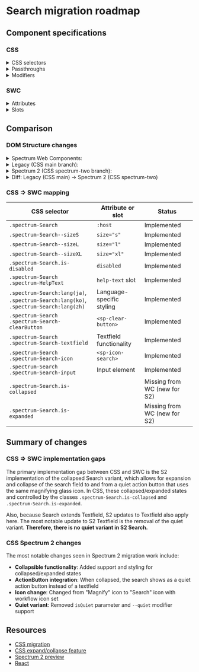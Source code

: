 # Search migration roadmap

## Component specifications

### CSS

<details>
<summary>CSS selectors</summary>

- `.spectrum-Search`
- `.spectrum-Search .spectrum-HelpText`
- `.spectrum-Search .spectrum-Search-clearButton .spectrum-ClearButton-fill`
- `.spectrum-Search .spectrum-Search-textfield`
- `.spectrum-Search .spectrum-Search-textfield .spectrum-Search-input`
- `.spectrum-Search--sizeL`
- `.spectrum-Search--sizeS`
- `.spectrum-Search--sizeXL`
- `.spectrum-Search-clearButton`
- `.spectrum-Search-clearButton .spectrum-ClearButton-fill`
- `.spectrum-Search-icon`
- `.spectrum-Search-input`
- `.spectrum-Search-input::-webkit-search-cancel-button`
- `.spectrum-Search-input::-webkit-search-decoration`
- `.spectrum-Search-textfield`
- `.spectrum-Search-textfield.is-disabled .spectrum-Search-icon`
- `.spectrum-Search-textfield.is-disabled:hover .spectrum-Search-icon`
- `.spectrum-Search-textfield.is-focused .spectrum-Search-icon`
- `.spectrum-Search-textfield.is-focused:hover .spectrum-Search-icon`
- `.spectrum-Search-textfield.is-keyboardFocused .spectrum-Search-icon`
- `.spectrum-Search-textfield:hover .spectrum-Search-icon`
- `.spectrum-Search.is-collapsed`
- `.spectrum-Search.is-disabled .spectrum-Search-clearButton`
- `.spectrum-Search.is-expanded`
- `.spectrum-Search:lang(ja)`
- `.spectrum-Search:lang(ko)`
- `.spectrum-Search:lang(zh)`

</details>

<details>
<summary>Passthroughs</summary>

- `--mod-textfield-background-color`
- `--mod-textfield-background-color-disabled`
- `--mod-textfield-border-color`
- `--mod-textfield-border-color-disabled`
- `--mod-textfield-border-color-focus`
- `--mod-textfield-border-color-focus-hover`
- `--mod-textfield-border-color-hover`
- `--mod-textfield-border-color-keyboard-focus`
- `--mod-textfield-border-width`
- `--mod-textfield-corner-radius`
- `--mod-textfield-focus-indicator-color`
- `--mod-textfield-focus-indicator-gap`
- `--mod-textfield-focus-indicator-width`
- `--mod-textfield-font-family`
- `--mod-textfield-font-weight`
- `--mod-textfield-placeholder-font-size`
- `--mod-textfield-text-color-default`
- `--mod-textfield-text-color-disabled`
- `--mod-textfield-text-color-focus`
- `--mod-textfield-text-color-focus-hover`
- `--mod-textfield-text-color-hover`
- `--mod-textfield-text-color-keyboard-focus`

</details>

<details>
<summary>Modifiers</summary>

- `--mod-search-background-color`
- `--mod-search-background-color-disabled`
- `--mod-search-block-size`
- `--mod-search-border-color-default`
- `--mod-search-border-color-disabled`
- `--mod-search-border-color-focus`
- `--mod-search-border-color-focus-hover`
- `--mod-search-border-color-hover`
- `--mod-search-border-color-key-focus`
- `--mod-search-border-radius`
- `--mod-search-border-width`
- `--mod-search-bottom-to-text`
- `--mod-search-button-inline-size`
- `--mod-search-collapsed-animation-duration`
- `--mod-search-color-default`
- `--mod-search-color-disabled`
- `--mod-search-color-focus`
- `--mod-search-color-focus-hover`
- `--mod-search-color-hover`
- `--mod-search-color-key-focus`
- `--mod-search-edge-to-visual`
- `--mod-search-focus-indicator-color`
- `--mod-search-focus-indicator-gap`
- `--mod-search-focus-indicator-thickness`
- `--mod-search-font-family`
- `--mod-search-font-style`
- `--mod-search-font-weight`
- `--mod-search-icon-size`
- `--mod-search-inline-size`
- `--mod-search-line-height`
- `--mod-search-min-inline-size`
- `--mod-search-text-to-icon`
- `--mod-search-to-help-text`
- `--mod-search-top-to-icon`
- `--mod-search-top-to-text`

</details>

### SWC

<details>
<summary>Attributes</summary>

**Search specific attributes:**

- `action` (string) - Form action URL
- `holdValueOnEscape` (boolean) - Whether the typed value should be held when Escape key is pressed
- `label` (string) - defaults to "Search" (overrides Textfield)
- `method` (string) - Form method: "get" | "post" | "dialog"
- `placeholder` (string) - defaults to "Search" (overrides Textfield)

**Inherited from Textfield (extends TextfieldBase):**

- `allowed-keys` - A regular expression outlining the keys that will be allowed to update the value
- `autocomplete` - What form of assistance should be provided when attempting to supply a value
- `focused` - Whether the search field is focused
- `grows` - Whether a form control with multiline attribute will change size vertically
- `invalid` - Whether the search field is invalid
- `maxlength` - Defines the maximum string length that the user can enter
- `minlength` - Defines the minimum string length that the user can enter
- `multiline` - Whether the form control should accept a value longer than one line (forced to false)
- `name` - Name of the form control
- `pattern` - Pattern the value must match to be valid
- `quiet` - Whether to display the form control with no visible background
- `readonly` - Whether a user can interact with the value of the form control
- `required` - Whether the form control will be found to be invalid when it holds no value
- `rows` - The specific number of rows the form control should provide in the user interface
- `type` - The type of the form control (set to 'search' automatically)
- `valid` - Whether the value held by the form control is valid
- `value` - The value held by the form control

**Inherited from SizedMixin:**

- `size` - Size of the search field (s, m, l, xl)

**Inherited from Focusable:**

- `autofocus` - When this control is rendered, focus it automatically
- `disabled` - Disable this control. It will not receive focus or events
- `tabIndex` - The tab index to apply to this control

</details>

<details>
<summary>Slots</summary>

- `help-text` - default or non-negative help text to associate to your form element
- `negative-help-text` - negative help text to associate to your form element when `invalid`

</details>

## Comparison

### DOM Structure changes

<details>
<summary>Spectrum Web Components:</summary>

```html
<!-- Outer textfield wrapper from TextfieldBase.render() -->
<div id="textfield">
    <form
        action="..."
        id="form"
        method="..."
        @submit="handleSubmit"
        @reset="reset"
        @keydown="handleKeydown"
    >
        <!-- Search icon -->
        <sp-icon-search
            size="..."
            class="icon magnifier icon-workflow icon-search"
        ></sp-icon-search>

        <!-- State icons (when invalid or valid) -->
        <sp-icon-alert id="invalid" class="icon"></sp-icon-alert>
        <!-- OR -->
        <sp-icon-checkmark100
            id="valid"
            class="icon spectrum-UIIcon-Checkmark100"
        ></sp-icon-checkmark100>

        <!-- Input element -->
        <input
            type="search"
            class="input"
            aria-describedby="sp-help-text-..."
            aria-label="Search"
            name="..."
            maxlength="..."
            minlength="..."
            pattern="..."
            placeholder="Search"
            autocomplete="..."
            ?disabled
            ?required
            ?readonly
        />

        <!-- Clear button (only when there's a value) -->
        <sp-clear-button
            id="button"
            label="Reset"
            tabindex="-1"
            type="reset"
            size="..."
            @keydown="stopPropagation"
        ></sp-clear-button>
    </form>
</div>

<!-- Help text container (inherited from TextfieldBase) -->
<div id="sp-help-text-..." aria-live="assertive">
    <slot name="negative-help-text"></slot>
    <!-- OR -->
    <slot name="help-text"></slot>
</div>
```

</details>

<details>
<summary>Legacy (CSS main branch):</summary>

```html
<form class="spectrum-Search spectrum-Search--sizeM">
    <!-- TextField component -->
    <div class="spectrum-Textfield spectrum-Search-textfield">
        <svg
            class="spectrum-Icon spectrum-Search-icon spectrum-UIIcon-Magnify"
            focusable="false"
            aria-hidden="true"
            role="img"
        >
            <title>Magnify</title>
            <use
                xlink:href="#spectrum-css-icon-Magnify"
                href="#spectrum-css-icon-Magnify"
            />
        </svg>
        <input
            type="search"
            placeholder="Search"
            name="search"
            class="spectrum-Textfield-input spectrum-Search-input"
            autocomplete="off"
        />
    </div>
    <!-- ClearButton component -->
    <button
        class="spectrum-ClearButton spectrum-Search-clearButton"
        type="reset"
    >
        <div class="spectrum-ClearButton-fill">
            <svg
                class="spectrum-Icon spectrum-ClearButton-icon spectrum-UIIcon-Cross"
                focusable="false"
                aria-hidden="true"
                role="img"
            >
                <title>Cross</title>
                <use
                    xlink:href="#spectrum-css-icon-Cross"
                    href="#spectrum-css-icon-Cross"
                />
            </svg>
        </div>
    </button>
    <!-- HelpText component (conditional) -->
    <div class="spectrum-HelpText">
        <!-- help text content -->
    </div>
</form>
```

</details>

<details>
<summary>Spectrum 2 (CSS spectrum-two branch):</summary>

```html
<!-- When expanded -->
<form
    class="spectrum-Search spectrum-Search--sizeM is-expanded"
    aria-label="Search"
>
    <div class="spectrum-Textfield spectrum-Search-textfield">
        <svg
            class="spectrum-Icon spectrum-Search-icon spectrum-Icon--sizeM"
            focusable="false"
            aria-hidden="true"
            role="img"
        >
            <title>Search</title>
            <use
                xlink:href="#spectrum-icon-18-Search"
                href="#spectrum-icon-18-Search"
            />
        </svg>
        <input
            type="search"
            placeholder="Search"
            name="search"
            class="spectrum-Textfield-input spectrum-Search-input"
            autocomplete="off"
            value=""
        />
    </div>
    <!-- ClearButton component (when value is present) -->
    <button
        class="spectrum-ClearButton spectrum-Search-clearButton"
        type="reset"
    >
        <div class="spectrum-ClearButton-fill">
            <svg
                class="spectrum-Icon spectrum-ClearButton-icon spectrum-UIIcon-Cross"
                focusable="false"
                aria-hidden="true"
                role="img"
            >
                <title>Cross</title>
                <use
                    xlink:href="#spectrum-css-icon-Cross"
                    href="#spectrum-css-icon-Cross"
                />
            </svg>
        </div>
    </button>
    <!-- HelpText component (optional/conditional) -->
    <div class="spectrum-HelpText">
        <!-- help text content -->
    </div>
</form>

<!-- When collapsed (isCollapsed=true) -->
<form
    class="spectrum-Search spectrum-Search--sizeM is-collapsed"
    aria-label="Search"
>
    <button class="spectrum-ActionButton spectrum-ActionButton--quiet spectrum-Search-actionButton">
        <svg
            class="spectrum-Icon spectrum-ActionButton-icon spectrum-Icon--sizeM"
            focusable="false"
            aria-hidden="true"
            role="img"
        >
            <title>Search</title>
            <use
                xlink:href="#spectrum-icon-18-Search"
                href="#spectrum-icon-18-Search"
            />
        </svg>
    </button>
</form>
```

</details>

<details>
<summary>Diff: Legacy (CSS main) → Spectrum 2 (CSS spectrum-two)</summary>

```diff
--- a/components/search/stories/template.js (main branch)
+++ b/components/search/stories/template.js (spectrum-two branch)
@@ -1,1 +1,1 @@
-<form class="spectrum-Search spectrum-Search--sizeM">
+<form class="spectrum-Search spectrum-Search--sizeM is-expanded" aria-label="Search">
@@ -3,4 +3,4 @@
-        <svg
-            class="spectrum-Icon spectrum-Search-icon spectrum-UIIcon-Magnify"
+        <svg
+            class="spectrum-Icon spectrum-Search-icon spectrum-Icon--sizeM"
             focusable="false"
             aria-hidden="true"
             role="img"
         >
-            <title>Magnify</title>
+            <title>Search</title>
             <use
-                xlink:href="#spectrum-css-icon-Magnify"
-                href="#spectrum-css-icon-Magnify"
+                xlink:href="#spectrum-icon-18-Search"
+                href="#spectrum-icon-18-Search"
             />
         </svg>
         <input
             type="search"
             placeholder="Search"
             name="search"
             class="spectrum-Textfield-input spectrum-Search-input"
             autocomplete="off"
+            value=""
         />
     </div>
@@ -15,4 +15,4 @@
-    <button
-        class="spectrum-ClearButton spectrum-Search-clearButton"
-        type="reset"
-    >
+    <!-- ClearButton component (when value is present) -->
+    <button
+        class="spectrum-ClearButton spectrum-Search-clearButton"
+        type="reset"
+    >
@@ -25,4 +25,4 @@
     </button>
-    <!-- HelpText component (conditional) -->
+    <!-- HelpText component (optional/conditional) -->
     <div class="spectrum-HelpText">
         <!-- help text content -->
     </div>
 </form>
+
+<!-- When collapsed (isCollapsed=true) -->
+<form
+    class="spectrum-Search spectrum-Search--sizeM is-collapsed"
+    aria-label="Search"
+>
+    <button class="spectrum-ActionButton spectrum-Search-actionButton is-quiet">
+        <svg
+            class="spectrum-Icon spectrum-ActionButton-icon spectrum-Icon--sizeM"
+            focusable="false"
+            aria-hidden="true"
+            role="img"
+        >
+            <title>Search</title>
+            <use
+                xlink:href="#spectrum-icon-18-Search"
+                href="#spectrum-icon-18-Search"
+            />
+        </svg>
+    </button>
+</form>
```

</details>

### CSS => SWC mapping

| CSS selector                                                                          | Attribute or slot          | Status                       |
| ------------------------------------------------------------------------------------- | -------------------------- | ---------------------------- |
| `.spectrum-Search`                                                                    | `:host`                    | Implemented                  |
| `.spectrum-Search--sizeS`                                                             | `size="s"`                 | Implemented                  |
| `.spectrum-Search--sizeL`                                                             | `size="l"`                 | Implemented                  |
| `.spectrum-Search--sizeXL`                                                            | `size="xl"`                | Implemented                  |
| `.spectrum-Search.is-disabled`                                                        | `disabled`                 | Implemented                  |
| `.spectrum-Search .spectrum-HelpText`                                                 | `help-text` slot           | Implemented                  |
| `.spectrum-Search:lang(ja)`, `.spectrum-Search:lang(ko)`, `.spectrum-Search:lang(zh)` | Language-specific styling  | Implemented                  |
| `.spectrum-Search .spectrum-Search-clearButton`                                       | `<sp-clear-button>`        | Implemented                  |
| `.spectrum-Search .spectrum-Search-textfield`                                         | Textfield functionality    | Implemented                  |
| `.spectrum-Search .spectrum-Search-icon`                                              | `<sp-icon-search>`         | Implemented                  |
| `.spectrum-Search .spectrum-Search-input`                                             | Input element              | Implemented                  |
| `.spectrum-Search.is-collapsed`                                                       |                            | Missing from WC (new for S2) |
| `.spectrum-Search.is-expanded`                                                        |                            | Missing from WC (new for S2) |

## Summary of changes

### CSS => SWC implementation gaps

The primary implementation gap between CSS and SWC is the S2 implementation of the collapsed Search variant, which allows for expansion and collapse of the search field to and from a quiet action button that uses the same magnifying glass icon. In CSS, these collapsed/expanded states and controlled by the classes `.spectrum-Search.is-collapsed` and `.spectrum-Search.is-expanded`.

Also, because Search extends Textfield, S2 updates to Textfield also apply here. The most notable update to S2 Textfield is the removal of the quiet variant. **Therefore, there is no quiet variant in S2 Search.**

### CSS Spectrum 2 changes

The most notable changes seen in Spectrum 2 migration work include:

- **Collapsible functionality**: Added support and styling for collapsed/expanded states
- **ActionButton integration**: When collapsed, the search shows as a quiet action button instead of a textfield
- **Icon change**: Changed from "Magnify" icon to "Search" icon with workflow icon set
- **Quiet variant**: Removed `isQuiet` parameter and `--quiet` modifier support

## Resources

- [CSS migration](https://github.com/adobe/spectrum-css/pull/2673)
- [CSS expand/collapse feature](https://github.com/adobe/spectrum-css/pull/4115)
- [Spectrum 2 preview](https://spectrumcss.z13.web.core.windows.net/pr-2352/index.html?path=/docs/components-search-field--docs)
- [React](https://react-spectrum.adobe.com/s2/index.html?path=/docs/searchfield--docs)
